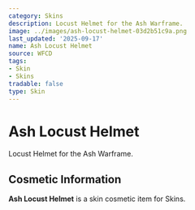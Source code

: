 ```yaml
---
category: Skins
description: Locust Helmet for the Ash Warframe.
image: ../images/ash-locust-helmet-03d2b51c9a.png
last_updated: '2025-09-17'
name: Ash Locust Helmet
source: WFCD
tags:
- Skin
- Skins
tradable: false
type: Skin
---
```


# Ash Locust Helmet

Locust Helmet for the Ash Warframe.

## Cosmetic Information

**Ash Locust Helmet** is a skin cosmetic item for Skins.


